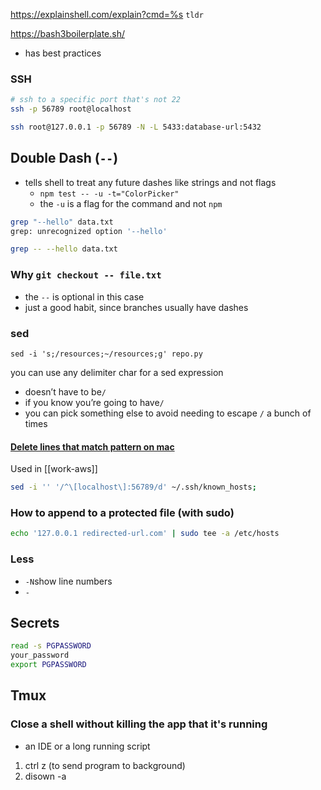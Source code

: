 https://explainshell.com/explain?cmd=%s
`tldr`

https://bash3boilerplate.sh/

- has best practices

### SSH

```bash
# ssh to a specific port that's not 22
ssh -p 56789 root@localhost
```

```bash
ssh root@127.0.0.1 -p 56789 -N -L 5433:database-url:5432
```

## Double Dash (`--`)

- tells shell to treat any future dashes like strings and not flags
  - `npm test -- -u -t="ColorPicker"`
  - the `-u` is a flag for the command and not `npm`

```bash
grep "--hello" data.txt
grep: unrecognized option '--hello'
```

```bash
grep -- --hello data.txt
```

### Why `git checkout -- file.txt`

- the `--` is optional in this case
- just a good habit, since branches usually have dashes

### sed

`sed -i 's;/resources;~/resources;g' repo.py`

you can use any delimiter char for a sed expression

- doesn’t have to be`/`
- if you know you’re going to have`/`
- you can pick something else to avoid needing to escape `/` a bunch of times

#### [Delete lines that match pattern on mac](https://stackoverflow.com/a/5410784/8479344)

Used in [[work-aws]]

```bash
sed -i '' '/^\[localhost\]:56789/d' ~/.ssh/known_hosts;
```

### How to append to a protected file (with sudo)

```bash
echo '127.0.0.1 redirected-url.com' | sudo tee -a /etc/hosts
```

### Less

- `-N`show line numbers
- `-`

## Secrets

```bash
read -s PGPASSWORD
your_password
export PGPASSWORD
```

## Tmux

### Close a shell without killing the app that it's running

- an IDE or a long running script

1. ctrl z (to send program to background)
2. disown -a
